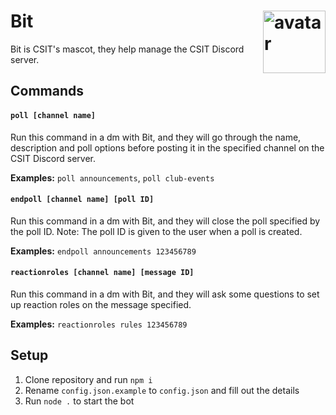 # Bit <img width="100" align="right" src="https://rawgit.com/csitsociety/bit-bot/master/avatar.png" alt="avatar">

Bit is CSIT's mascot, they help manage the CSIT Discord server.

## Commands

#### `poll [channel name]`

Run this command in a dm with Bit, and they will go through the name, description and poll options before posting it in the specified channel on the CSIT Discord server.

**Examples:**
`poll announcements`, `poll club-events`

#### `endpoll [channel name] [poll ID]`

Run this command in a dm with Bit, and they will close the poll specified by the poll ID. Note: The poll ID is given to the user when a poll is created.

**Examples:**
`endpoll announcements 123456789`

#### `reactionroles [channel name] [message ID]`

Run this command in a dm with Bit, and they will ask some questions to set up reaction roles on the message specified.

**Examples:**
`reactionroles rules 123456789`

## Setup

1. Clone repository and run `npm i`
2. Rename `config.json.example` to `config.json` and fill out the details
3. Run `node .` to start the bot
